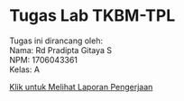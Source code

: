 # Tugas Lab TKBM-TPL  
  
Tugas ini dirancang oleh:  
Nama:   Rd Pradipta Gitaya S  
NPM:    1706043361  
Kelas:  A

[Klik untuk Melihat Laporan Pengerjaan](https://docs.google.com/document/d/1Q-v-j29mz2hJVozlcH2bT2pytoM7-d4GKcSDimw_Mp4/edit?usp=sharing)